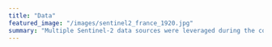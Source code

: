 ```yaml
---
title: "Data"
featured_image: "/images/sentinel2_france_1920.jpg"
summary: "Multiple Sentinel-2 data sources were leveraged during the course of this project. BigEarthNet was the primary focus since the large number of images and labels was useful for training both our supervised an unsupervised models with varying degrees of labeled data. Here will explore the data set in detail."
---
```

